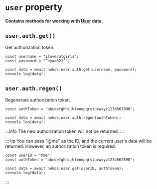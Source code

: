 # `user` property

**Contains methods for working with [User](https://docs.nekos.moe/structures.html#user-data) data.**

## `user.auth.get()`

Get authorization token.

```js{6}
const username = "ilovecatgirls";
const password = "^nyaa321^";

const data = await nekos.user.auth.get(username, password);
console.log(data);
```

## `user.auth.regen()`

Regenerate authorization token.

```js{5}
const authToken = "abcdefghhijklmnopqrstuvwxyz1234567890";

const data = await nekos.user.auth.regen(authToken);
console.log(data);
```

:::info
The new authorization token will not be returned.
:::

::: tip
You can pass "@me" as the ID, and the current user's data will be returned. However, an authorization token is required.

```js{6}
const userID = "@me";
const authToken = "abcdefghhijklmnopqrstuvwxyz1234567890";

const data = await nekos.user.get(userID, authToken);
console.log(data);
```
:::
